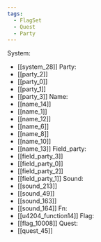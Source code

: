 ```yaml
---
tags:
  - FlagSet
  - Quest
  - Party
---
```

System:
- [[system_28]]
Party:
- [[party_2]]
- [[party_0]]
- [[party_1]]
- [[party_3]]
Name:
- [[name_14]]
- [[name_1]]
- [[name_12]]
- [[name_6]]
- [[name_8]]
- [[name_10]]
- [[name_13]]
Field_party:
- [[field_party_3]]
- [[field_party_0]]
- [[field_party_2]]
- [[field_party_1]]
Sound:
- [[sound_213]]
- [[sound_49]]
- [[sound_163]]
- [[sound_164]]
Fn:
- [[u4204_function14]]
Flag:
- [[flag_10008]]
Quest:
- [[quest_45]]
